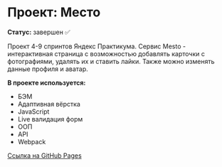 # Проект: Место

**Статус:** завершен ✅

Проект 4-9 спринтов Яндекс Практикума.
Сервис Mesto - интерактивная страница с возможностью добавлять карточки с фотографиями, удалять их и ставить лайки. Также можно изменять данные профиля и аватар.

**В проекте используется:**

* БЭМ
* Адаптивная вёрстка
* JavaScript
* Live валидация форм
* ООП
* API
* Webpack

[Ссылка на GitHub Pages](https://daria2604.github.io/mesto/)
